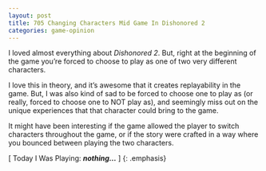 ```yaml
---
layout: post
title: 705 Changing Characters Mid Game In Dishonored 2
categories: game-opinion
---
```

I loved almost everything about *Dishonored 2*. But, right at the beginning of the game you’re forced to choose to play as one of two very different characters.

I love this in theory, and it’s awesome that it creates replayability in the game.  But, I was also kind of sad to be forced to choose one to play as (or really, forced to choose one to NOT play as), and seemingly miss out on the unique experiences that that character could bring to the game.

It might have been interesting if the game allowed the player to switch characters throughout the game, or if the story were crafted in a way where you bounced between playing the two characters.

[ Today I Was Playing: ***nothing...*** ]
{: .emphasis}